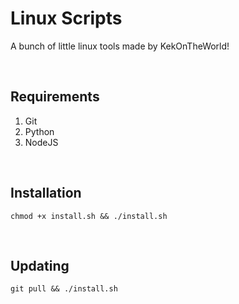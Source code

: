 # Linux Scripts

A bunch of little linux tools made by KekOnTheWorld!

<br>

## Requirements
1. Git
2. Python
3. NodeJS

<br>

## Installation
```
chmod +x install.sh && ./install.sh
```

<br>

## Updating
```
git pull && ./install.sh
```
